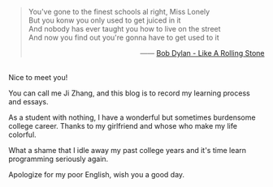 > You've gone to the finest schools al right, Miss Lonely  
> But you konw you only used to get juiced in it  
> And nobody has ever taught you how to live on the street  
> And now you find out you're gonna have to get used to it  
> <p align="right">—— <a href="https://music.163.com/#/song?id=26473399">Bob Dylan - Like A Rolling Stone</a></p> 

  
<br>
Nice to meet you!  

You can call me Ji Zhang, and this blog is to record my learning process and essays.  

As a student with nothing, I have a wonderful but sometimes burdensome college career. Thanks to my girlfriend and whose who make my life colorful.

What a shame that I idle away my past college years and it's time learn programming seriously again.  

Apologize for my poor English, wish you a good day.


